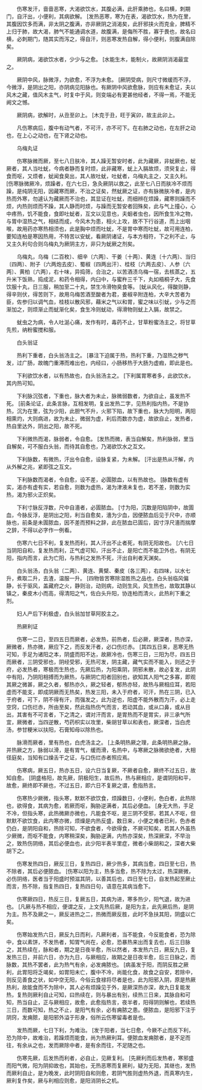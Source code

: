 <!-- { "loadSidebar": true } -->
　　伤寒发汗，啬啬恶寒，大渴欲饮水，其腹必满，此肝乘肺也，名曰横，刺期门，自汗出，小便利，其病欲解。 [发热恶寒，寒为在表，渴欲饮水，热为在里，其腹因饮多而满，非太阴之腹满，亦非厥阴之消渴矣，此肝邪挟火而克金，脾精不上归于肺，故大渴，肺气不能通调水道，故腹满，是侮所不胜，寡于畏也，故名曰横，必刺期门，随其实而泻之，得自汗，则恶寒发热自解，得小便利，则腹满自除矣。

　　厥阴病，渴欲饮水者，少少与之愈。 [水能生木，能制火，故厥阴消渴最宜之。

　　厥阴中风，脉微浮，为欲愈，不浮为未愈。 [厥阴受病，则尺寸微缓而不浮，今微浮，是阴出之阳，亦阴病见阳脉也。有厥阴中风欲愈脉，则应有未愈证，夫以风木之藏，值风木主气，时复中于风，则变端必有更甚他经者，不得一焉，不能无阙文之憾。

　　厥阴病，欲解时，从丑至卯上。 [木克于丑，旺于寅卯，故主此卯上。

　　凡伤寒病后，腹中有动气者，不可汗，亦不可下。在右肺之动也，在左肝之动也，在上心之动也，在下肾之动也。

　　乌梅丸证

　　伤寒脉微而厥，至七八日肤冷，其人躁无暂安时者，此为藏厥，非蚘厥也，蚘厥者，其人当吐蚘，今病者静而复时烦，此非藏寒，蚘上入膈故烦，须臾复止，得食而呕，又烦者，蚘闻食臭出，其人故吐蚘，吐蚘者，乌梅丸主之，又主久利。 [伤寒脉微厥冷，烦躁者，在六七日，急灸厥阴以救之，此至七八日而肤冷不烦而躁，是纯阴无阳，因藏寒而厥，不治之证矣，然蚘厥之证，亦有脉微肤冷者，是内热而外寒，勿遽认为藏厥而不治也，其显证在吐蚘，而细辨在烦躁，藏寒则躁而不烦，内热则烦而不躁，其人静而时烦，与躁而无暂安者回殊矣，此与气上撞心，心中疼热，饥不能食，食即吐蚘者，互文以见意也，夫蛔者虫也，因所食生冷之物，与胃中湿热之气，相结而成，今风木为患，相火上攻，故不下行谷道，而上出咽喉，故用药亦寒热相须也，此是胸中烦而吐蚘，不是胃中寒而吐蚘，故可用连柏，要知连柏是寒因热用，不特苦以安蚘，看厥阴诸证，与本方相符，下之利不止，与又主久利句合则乌梅丸为厥阴主方，非只为蚘厥之剂矣。

　　乌梅丸，乌梅〔二百枚〕、细辛〔六两〕、干姜〔十两〕、黄连〔十六两〕、当归〔四两〕、附子〔六两炮去皮〕、蜀椒〔四两出汗〕、桂枝〔六两去皮〕、人参〔六两〕、黄柏〔六两〕，右十味，异捣筛，合治之，以苦酒渍乌梅一宿，去核蒸之，五升米下饭熟，捣成泥，和药令相得，内臼中，与蜜杵三千下，丸如梧桐子大，先食饮服十丸，日三服，稍加至二十丸，禁生冷滑物臭食等。 [蚘从风化，得酸则静，得辛则伏，得苦则下，故用乌梅苦酒至酸者为君，姜椒辛附连柏，大辛大苦者为臣，佐参归以调气血，桂枝以散风邪，藉米之气以和胃，蜜之味以引蚘，少与之而渐加之，则烦渐止而蚘渐化矣，食生冷则蚘动，得滑物则蚘上入膈，故禁之。

　　蚘虫之为病，令人吐涎心痛，发作有时，毒药不止，甘草粉蜜汤主之，将甘草先煎，纳粉蜜搅和服。

　　白头翁证

　　热利下重者，白头翁汤主之。 [暴注下迫属于热，热利下重，乃湿热之秽气发，过广肠，故魄门重滞而难出也，内经曰，小肠移热于大肠为虚瘕，即此是也。

　　下利欲饮水者，以有热故也，白头翁汤主之。 [下利属胃寒者多，此欲饮水，其内热可知。

　　下利脉沉弦者，下重也，脉大者为未止，脉微弱数者，为欲自止，虽发热不死。 [前条论证，此条言脉，互相发明，复出发热二字，见热利指内热，不是协热，沉为在里，弦为少阳，此胆气不升，火邪下陷，故下重也，脉大为阳明，两阳相熏灼，大则病进，故为未止，微弱为虚，利后而数亦为虚，故欲自止，发热者，热自里达外，阴出之阳，故不死。

　　下利微热而渴，脉弱者，令自愈。 [发热而微，表当自解矣，热利脉弱，里当自解矣，可不服白头翁，而待其自愈也，乃渴欲饮水之互文。

　　下利脉数，有微热，汗出令自愈，设脉复紧，为未解。 [汗出是热从汗解，内从外解之兆，紧即弦之互文。

　　下利脉数而渴者，令自愈，设不差，必圊脓血，以有热故也。 [脉数有虚有实，渴亦有虚有实，若自愈，则数为虚热，渴为津液未复也，若不差，则数为实热，渴为邪火正炽矣。

　　下利寸脉反浮数，尺中自濇者，必圊脓血。 [寸为阳，沉数是阳陷阴中，故圊血，今脉反浮，是阴出之阳，利当自愈矣，濇为少血，因便脓血后见于尺中，亦顺脉也，前条是未圊脓血，因不差而预料之辞，此在脓血已圊后，因寸浮尺濇而揣摩之辞，不得以必字作一例看。

　　伤寒六七日不利，复发热而利，其人汗出不止者死，有阴无阳故也。 [六七日当阴阳自和，复发热而利，正气虚可知，汗出不止，是阳亡而不能卫外也，有阴无阳，指内而言，此为亡阳，与热利之发热不死，汗出自利者天渊矣。

　　白头翁汤，白头翁〔二两〕、黄连、黄檗、秦皮〔各三两〕，右四味，以水七升，煮取二升，去渣，温服一升。 [四物皆苦寒除湿胜热之品也，白头翁临风偏静，长于驱风，盖藏府之火，静则治，动则病，动则生风，风生热也，故取其静以镇之，秦皮木小而高，得清阳之气，佐白头升阳，协连柏而清火，此热利下重之剂。

　　妇人产后下利极虚，白头翁加甘草阿胶主之。

　　热厥利证

　　伤寒一二日，至四五日而厥者，必发热，前热者，后必厥，厥深者，热亦深，厥微者，热亦微，厥应下之，而反发汗者，必口伤烂赤。 [其四五日来，恶寒无热可知，手足为诸阳之本，阴盛而阳不达，故厥冷也，伤寒三日，三阳为尽，四五日而厥者，三阴受邪也，阴经受邪，无热可发，阴主藏，藏气实而不能入，则还之于府，必发热者，寒极而生热也，先厥后热，为阳乘阴，阴邪未散，故必复发，此阴中有阳，乃阴阳相搏而为厥热，与厥阴亡阳者回别也，欲知其人阳气之多寡，即观其厥之微甚，厥之久者，郁热亦久，厥之轻者，郁热亦轻，故热与厥相应耳，若阳虚而不能支，即成阴厥而无热矣，热发三阳，未入于府者，可汗，热在三阴，已入于府者，可下，阴不得有汗，而强发之，此为逆也，阳虚不能外散而为汗，必上走空窍，口伤烂赤，所由至矣，然此指热伤气而言，若动其血，或从口鼻，或从目出，其害有不可言者，下之清之，谓对汗而言，是胃热而不是胃实，非三承气所宜，厥微者，当四逆散，芍药枳实以攻里，柴胡甘草以和表也，厥深者，当白虎汤，参甘粳米以扶阳，石膏知母以除热也。

　　脉滑而厥者，里有热也，白虎汤主之。 [上条明热厥之理，此条明热厥之脉，并热厥之方，脉弱以滑，是有胃气，缓而滑，名热中，与寒厥之脉微欲绝者，大相径庭矣，当知有口燥舌干之证，与口伤烂赤者照应焉。

　　伤寒病，厥五日，热亦五日，设六日当复厥，不厥者自愈，厥终不过五日，故知自愈。 [阴盛格阳，故先厥，阴极阳生，故后热，热与厥相应，是谓阴阳和平，故愈，厥终即不厥也，不过五日，即六日不复厥之谓，愈指热言。

　　伤寒热少厥微，指头寒，默默不欲饮食，烦躁数日，小便利，色白者，此热除也，欲得食，其病为愈，若厥而呕，胸胁逆满者，其后必便血。 [身无大热，手足不冷，但指头寒，此热微厥亦微也，凡能食不呕，是三阴不受邪，若其人不呕，但默默不欲饮食，此内寒亦微，烦燥是内热反盛，数日来，小便之难者已利，色赤者仍白，是阴阳自和，热除可知，不欲食者，今欲得食，不厥可知矣，若其人外虽热少厥微，而呕不能食，内寒稍深矣，胸胁逆满，内热亦深矣，热深厥深，不早治之，致热伤阴络，其后必便血也，此少阳半表半里症，微者小柴胡和之，深者大柴胡下之。 

　　伤寒发热四日，厥反三日，复热四日，厥少热多，其病当愈，四日至七日，热不除者，其后必便脓血。 [伤寒以阳为主，热多当愈，热不除为太过，热深厥微，必伤阴络，医者当于阳盛时预滋其阴，以善其后也，四日至七日，自发热起至厥止而言，热不除，指复热四日，复热四日句，语意在其病当愈下。

　　伤寒厥四日，热反三日，复厥五日，其病为进，寒多热少，阳气退，故为进也。 [凡厥与热不相应，便谓之反，上文先热后厥，是阳为主，此先厥后热，是阴为主。热不及厥之一，厥反进热之二，热微而厥反胜，此时不急扶其阳，阴盛以亡矣。

　　伤寒始发热六日，厥反九日而利，凡厥利者，当不能食，今反能食者，恐为除中，食以素饼，不发热者，知胃气尚在，必愈，恐暴热来出而复去也，后三日脉之，其热续在，脉和者，期之是日夜半愈，所以然者，本发热六日，厥反九日，复发热三日，并前六日，亦为九日，与厥相应，故期之是日夜半愈，后三日脉之，而脉数，其热不罢者，此为热气有余，必发痈脓也。 [病虽发于阳，而阴反胜之厥利，此胃阳将乏竭矣，如胃阳未亡，腹中不冷，尚能化食，故食之自安，若除中，则反见善食之状，如中空无阳，今俗云食禄将尽者是也，此为阳邪入阴，原是热厥热利，故能食而不为除中，其人必有烦躁见于外，是厥深热亦深，故九日复能发热，复热则厥利自止可知，曰热续在，则与暴出有别，续热三日来，其脉自和可知，热当自止，正与厥相应，故愈，此愈指热言，夜半者，阳得阴则解也，若续热三日，而数可知，热之不止，是阳气有余，必有痈脓之患。便脓血，是阳邪下注于阴窍，发痈脓，是阳邪外溢于形身，俗所云伤寒留毒者是也。

　　发热而厥，七日下利，为难治。 [发于阳者，当七日愈，今厥不止而反下利，恐为除中，故难治，若躁烦而能食，尚为热厥利耳。便脓血发痈脓者，是不足而往，有余从之也，发而厥除中者，是有余而往，不足随之也。

　　伤寒先厥，后发热而利者，必自止，见厥复利。 [先厥利而后发热者，寒邪盛而阳气微，阳为阴抑故也，其始也，无热恶寒而复厥利，疑为无阳，其继也，发热而厥利自止，是为晚发，此时阴阳自和则愈，若阴气胜则虚热外退，而真寒内生，厥利复作矣，厥与利相应则愈，是阳消阴长之机。

